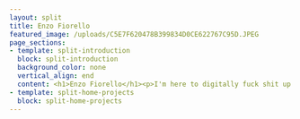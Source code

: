 ```yaml
---
layout: split
title: Enzo Fiorello
featured_image: /uploads/C5E7F620478B399834D0CE622767C95D.JPEG
page_sections: 
- template: split-introduction
  block: split-introduction
  background_color: none
  vertical_align: end
  content: <h1>Enzo Fiorello</h1><p>I'm here to digitally fuck shit up and make some cool ass pizza... and designs. Lorem ipsum dolor sit, amet consectetur adipisicing elit. Eum pariatur, exercitationem eveniet ratione at numquam dolorum dolore? Corrupti veniam totam quaerat voluptas vero iusto ea enim natus neque numquam? Cumque!</p>
- template: split-home-projects
  block: split-home-projects
---
```

